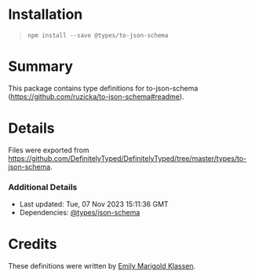 # Installation
> `npm install --save @types/to-json-schema`

# Summary
This package contains type definitions for to-json-schema (https://github.com/ruzicka/to-json-schema#readme).

# Details
Files were exported from https://github.com/DefinitelyTyped/DefinitelyTyped/tree/master/types/to-json-schema.

### Additional Details
 * Last updated: Tue, 07 Nov 2023 15:11:36 GMT
 * Dependencies: [@types/json-schema](https://npmjs.com/package/@types/json-schema)

# Credits
These definitions were written by [Emily Marigold Klassen](https://github.com/forivall).
